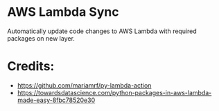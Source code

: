 # AWS Lambda Sync
Automatically update code changes to AWS Lambda with required packages on new layer.

# Credits:
- https://github.com/mariamrf/py-lambda-action
- https://towardsdatascience.com/python-packages-in-aws-lambda-made-easy-8fbc78520e30